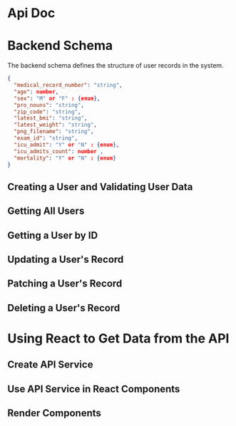 # Api Doc

# Backend Schema

The backend schema defines the structure of user records in the system.

```json
{
  "medical_record_number": "string",
  "age": number,
  "sex": "M" or "F" : {enum},
  "pro_nouns": "string",
  "zip_code": "string",
  "latest_bmi": "string",
  "latest_weight": "string",
  "png_filename": "string",
  "exam_id": "string",
  "icu_admit": "Y" or "N" : {enum},
  "icu_admits_count": number ,
  "mortality": "Y" or "N" : {enum}
}
```

## Creating a User and Validating User Data

## Getting All Users

## Getting a User by ID

## Updating a User's Record

## Patching a User's Record

## Deleting a User's Record

# Using React to Get Data from the API

## Create API Service

## Use API Service in React Components

## Render Components

```

```
